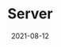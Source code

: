 ---
title: "Server"
linkTitle: "Server"
weight: 9
date: 2021-08-12
description: >
  Learn how to use bRPC server.
---